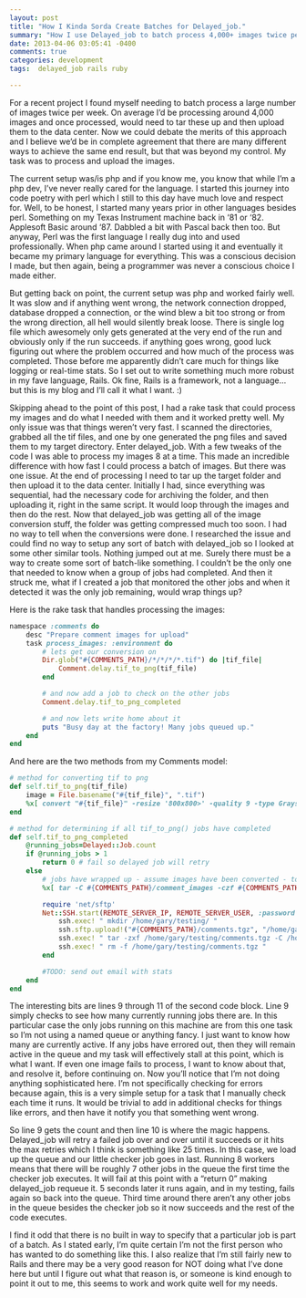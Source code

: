 ```yaml
---
layout: post
title: "How I Kinda Sorda Create Batches for Delayed_job."
summary: "How I use Delayed_job to batch process 4,000+ images twice per week, and then run additional tasks when the batch has completed."
date: 2013-04-06 03:05:41 -0400
comments: true
categories: development
tags:  delayed_job rails ruby

---
```


For a recent project I found myself needing to batch process a large number of images twice per week. On average I’d be processing around 4,000 images and once processed, would need to tar these up and then upload them to the data center. Now we could debate the merits of this approach and I believe we’d be in complete agreement that there are many different ways to achieve the same end result, but that was beyond my control. My task was to process and upload the images.<!-- more -->

The current setup was/is php and if you know me, you know that while I’m a php dev, I’ve never really cared for the language. I started this journey into code poetry with perl which I still to this day have much love and respect for. Well, to be honest, I started many years prior in other languages besides perl. Something on my Texas Instrument machine back in ‘81 or ‘82. Applesoft Basic around ‘87. Dabbled a bit with Pascal back then too. But anyway, Perl was the first language I really dug into and used professionally. When php came around I started using it and eventually it became my primary language for everything. This was a conscious decision I made, but then again, being a programmer was never a conscious choice I made either.

But getting back on point, the current setup was php and worked fairly well. It was slow and if anything went wrong, the network connection dropped, database dropped a connection, or the wind blew a bit too strong or from the wrong direction, all hell would silently break loose. There is single log file which awesomely only gets generated at the very end of the run and obviously only if the run succeeds. if anything goes wrong, good luck figuring out where the problem occurred and how much of the process was completed. Those before me apparently didn’t care much for things like logging or real-time stats. So I set out to write something much more robust in my fave language, Rails. Ok fine, Rails is a framework, not a language… but this is my blog and I’ll call it what I want. :)

Skipping ahead to the point of this post, I had a rake task that could process my images and do what I needed with them and it worked pretty well. My only issue was that things weren’t very fast. I scanned the directories, grabbed all the tif files, and one by one generated the png files and saved them to my target directory. Enter delayed_job. With a few tweaks of the code I was able to process my images 8 at a time. This made an incredible difference with how fast I could process a batch of images. But there was one issue. At the end of processing I need to tar up the target folder and then upload it to the data center. Initially I had, since everything was sequential, had the necessary code for archiving the folder, and then uploading it, right in the same script. It would loop through the images and then do the rest. Now that delayed_job was getting all of the image conversion stuff, the folder was getting compressed much too soon. I had no way to tell when the conversions were done. I researched the issue and could find no way to setup any sort of batch with delayed_job so I looked at some other similar tools. Nothing jumped out at me. Surely there must be a way to create some sort of batch-like something. I couldn’t be the only one that needed to know when a group of jobs had completed. And then it struck me, what if I created a job that monitored the other jobs and when it detected it was the only job remaining, would wrap things up?

Here is the rake task that handles processing the images:

``` ruby
namespace :comments do
    desc "Prepare comment images for upload"
    task process_images: :environment do
        # lets get our conversion on
        Dir.glob("#{COMMENTS_PATH}/*/*/*/*.tif") do |tif_file|
            Comment.delay.tif_to_png(tif_file)
        end

        # and now add a job to check on the other jobs
        Comment.delay.tif_to_png_completed

        # and now lets write home about it
        puts "Busy day at the factory! Many jobs queued up."
    end
end
```

And here are the two methods from my Comments model:

``` ruby
# method for converting tif to png
def self.tif_to_png(tif_file)
    image = File.basename("#{tif_file}", ".tif")
    %x[ convert "#{tif_file}" -resize '800x800>' -quality 9 -type Grayscale -depth 4 "#{COMMENTS_PATH}/comment_images/#{image}.png" ]
end

# method for determining if all tif_to_png() jobs have completed
def self.tif_to_png_completed
    @running_jobs=Delayed::Job.count
    if @running_jobs > 1
        return 0 # fail so delayed job will retry
    else
        # jobs have wrapped up - assume images have been converted - toss 'em in the tar pits
        %x[ tar -C #{COMMENTS_PATH}/comment_images -czf #{COMMENTS_PATH}/comments.tgz . ]

        require 'net/sftp'
        Net::SSH.start(REMOTE_SERVER_IP, REMOTE_SERVER_USER, :password => REMOTE_SERVER_PASSWORD)  do |ssh|
            ssh.exec! " mkdir /home/gary/testing/ "
            ssh.sftp.upload!("#{COMMENTS_PATH}/comments.tgz", "/home/gary/testing/comments.tgz")
            ssh.exec! " tar -zxf /home/gary/testing/comments.tgz -C /home/gary/testing "
            ssh.exec! " rm -f /home/gary/testing/comments.tgz "
        end

        #TODO: send out email with stats
    end
end
```

The interesting bits are lines 9 through 11 of the second code block. Line 9 simply checks to see how many currently running jobs there are. In this particular case the only jobs running on this machine are from this one task so I’m not using a named queue or anything fancy. I just want to know how many are currently active. If any jobs have errored out, then they will remain active in the queue and my task will effectively stall at this point, which is what I want. If even one image fails to process, I want to know about that, and resolve it, before continuing on. Now you’ll notice that I’m not doing anything sophisticated here. I’m not specifically checking for errors because again, this is a very simple setup for a task that I manually check each time it runs. It would be trivial to add in additional checks for things like errors, and then have it notify you that something went wrong.

So line 9 gets the count and then line 10 is where the magic happens. Delayed_job will retry a failed job over and over until it succeeds or it hits the max retries which I think is something like 25 times. In this case, we load up the queue and our little checker job goes in last. Running 8 workers means that there will be roughly 7 other jobs in the queue the first time the checker job executes. It will fail at this point with a “return 0” making delayed_job requeue it. 5 seconds later it runs again, and in my testing, fails again so back into the queue. Third time around there aren’t any other jobs in the queue besides the checker job so it now succeeds and the rest of the code executes.

I find it odd that there is no built in way to specify that a particular job is part of a batch. As I stated early, I’m quite certain I’m not the first person who has wanted to do something like this. I also realize that I’m still fairly new to Rails and there may be a very good reason for NOT doing what I’ve done here but until I figure out what that reason is, or someone is kind enough to point it out to me, this seems to work and work quite well for my needs.